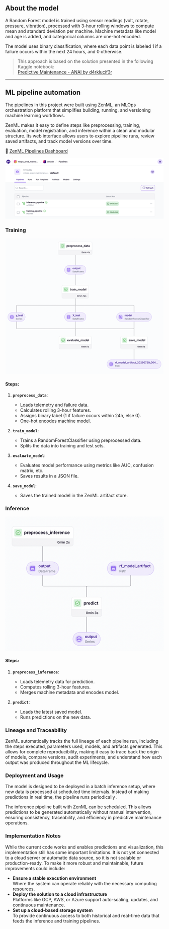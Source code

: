 ## About the model

A Random Forest model is trained using sensor readings (volt, rotate, pressure, vibration), processed with 3-hour rolling windows to compute mean and standard deviation per machine. Machine metadata like model and age is added, and categorical columns are one-hot encoded.

The model uses binary classification, where each data point is labeled 1 if a failure occurs within the next 24 hours, and 0 otherwise. 

> This approach is based on the solution presented in the following Kaggle notebook:  
> [Predictive Maintenance - ANAI by d4rklucif3r](https://www.kaggle.com/code/d4rklucif3r/predictive-maintenance-anai)
---
## ML pipeline automation

The pipelines in this project were built using ZenML, an MLOps orchestration platform that simplifies building, running, and versioning machine learning workflows.

ZenML makes it easy to define steps like preprocessing, training, evaluation, model registration, and inference within a clean and modular structure. Its web interface allows users to explore pipeline runs, review saved artifacts, and track model versions over time.

🔗 [ZenML Pipelines Dashboard](https://mmfercoria-mlops-predictive-maintenance.hf.space/projects/default/pipelines)


![ZenML Pipelines UI](images/pipelines.png)

### Training

![ZenML Training](images/train_pipeline.png)

#### Steps:

1. **`preprocess_data`**:  
   - Loads telemetry and failure data.
   - Calculates rolling 3-hour features.
   - Assigns binary label (1 if failure occurs within 24h, else 0).
   - One-hot encodes machine model.

2. **`train_model`**:  
   - Trains a RandomForestClassifier using preprocessed data.
   - Splits the data into training and test sets.

3. **`evaluate_model`**:  
   - Evaluates model performance using metrics like AUC, confusion matrix, etc.
   - Saves results in a JSON file.

4. **`save_model`**:  
   - Saves the trained model in the ZenML artifact store.

### Inference

![ZenML Training](images/inference_pipeline.png)

#### Steps:

1. **`preprocess_inference`**:  
    - Loads telemetry data for prediction.
    - Computes rolling 3-hour features.
    - Merges machine metadata and encodes model.

2. **`predict`**:  
    - Loads the latest saved model.
    - Runs predictions on the new data.

### Lineage and Traceability

ZenML automatically tracks the full lineage of each pipeline run, including the steps executed, parameters used, models, and artifacts generated. This allows for complete reproducibility, making it easy to trace back the origin of models, compare versions, audit experiments, and understand how each output was produced throughout the ML lifecycle.

### Deployment and Usage

The model is designed to be deployed in a batch inference setup, where new data is processed at scheduled time intervals. Instead of making predictions in real time, the pipeline runs periodically .

The inference pipeline built with ZenML can be scheduled. This allows predictions to be generated automatically without manual intervention, ensuring consistency, traceability, and efficiency in predictive maintenance operations.


### Implementation Notes

While the current code works and enables predictions and visualization, this implementation still has some important limitations. It is not yet connected to a cloud server or automatic data source, so it is not scalable or production-ready. To make it more robust and maintainable, future improvements could include:

- **Ensure a stable execution environment**  
  Where the system can operate reliably with the necessary computing resources.
- **Deploy the solution to a cloud infrastructure**  
  Platforms like GCP, AWS, or Azure support auto-scaling, updates, and continuous maintenance.
- **Set up a cloud-based storage system**  
  To provide continuous access to both historical and real-time data that feeds the inference and training pipelines.